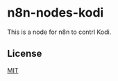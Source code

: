 # n8n-nodes-kodi

This is a node for n8n to contrl Kodi.

## License

[MIT](https://github.com/n8n-io/n8n-nodes-starter/blob/master/LICENSE.md)
